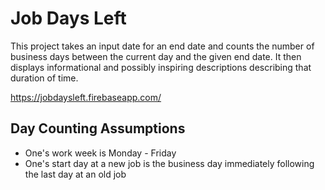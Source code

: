 # Job Days Left

This project takes an input date for an end date and counts the number of business days between
the current day and the given end date. It then displays informational and possibly inspiring
descriptions describing that duration of time.

<https://jobdaysleft.firebaseapp.com/>

## Day Counting Assumptions

- One's work week is Monday - Friday
- One's start day at a new job is the business day immediately following the last day at an old job
